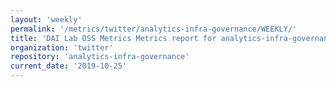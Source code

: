 ```yaml
---
layout: 'weekly'
permalink: '/metrics/twitter/analytics-infra-governance/WEEKLY/'
title: 'DAI Lab OSS Metrics Metrics report for analytics-infra-governance | WEEKLY-REPORT-2019-10-25'
organization: 'twitter'
repository: 'analytics-infra-governance'
current_date: '2019-10-25'
---
```

